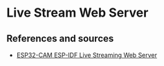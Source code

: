 # Live Stream Web Server



## References and sources
* [ESP32-CAM ESP-IDF Live Streaming Web Server](https://esp32tutorials.com/esp32-cam-esp-idf-live-streaming-web-server/)